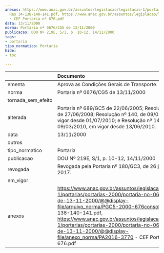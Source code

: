 ```yaml
---
anexos: https://www.anac.gov.br/assuntos/legislacao/legislacao-1/portarias/portarias-2000/portaria-no-0676-cg5-de-13-11-2000/@@display-file/arquivo_norma/PGC5-2000-676consolid
  Res 34-138-140-141.pdf, https://www.anac.gov.br/assuntos/legislacao/legislacao-1/portarias/portarias-2000/portaria-no-0676-cg5-de-13-11-2000/@@display-file/anexo_norma/PA2016-3770
  - CEF Portaria nº 676.pdf
data: 13/11/2000
norma: Portaria nº 0676/CG5 de 13/11/2000
publicacao: DOU Nº 219E, S/1, p. 10-12, 14/11/2000
tags:
- portaria
tipo_normatico: Portaria
hide: 
- toc 
 
---
```


|                    | Documento                                                                                                                                                                                                                                                                                                                                                                             |
|:-------------------|:--------------------------------------------------------------------------------------------------------------------------------------------------------------------------------------------------------------------------------------------------------------------------------------------------------------------------------------------------------------------------------------|
| ementa             | Aprova as Condições Gerais de Transporte.                                                                                                                                                                                                                                                                                                                                             |
| norma              | Portaria nº 0676/CG5 de 13/11/2000                                                                                                                                                                                                                                                                                                                                                    |
| tornada_sem_efeito |                                                                                                                                                                                                                                                                                                                                                                                       |
| alterada           | Portaria nº 689/GC5 de 22/06/2005; Resolução nº 34, de 27/06/2008; Resolução nº 140, de 09/03/2010, em vigor desde 01/07/2010; e Resolução nº 141, de 09/03/2010, em vigor desde 13/06/2010.                                                                                                                                                                                          |
| data               | 13/11/2000                                                                                                                                                                                                                                                                                                                                                                            |
| outros             |                                                                                                                                                                                                                                                                                                                                                                                       |
| tipo_normatico     | Portaria                                                                                                                                                                                                                                                                                                                                                                              |
| publicacao         | DOU Nº 219E, S/1, p. 10-12, 14/11/2000                                                                                                                                                                                                                                                                                                                                                |
| revogada           | Revogada pela Portaria nº 180/GC3, de 26 janeiro de 2017.                                                                                                                                                                                                                                                                                                                             |
| em_vigor           |                                                                                                                                                                                                                                                                                                                                                                                       |
| anexos             | https://www.anac.gov.br/assuntos/legislacao/legislacao-1/portarias/portarias-2000/portaria-no-0676-cg5-de-13-11-2000/@@display-file/arquivo_norma/PGC5-2000-676consolid Res 34-138-140-141.pdf, https://www.anac.gov.br/assuntos/legislacao/legislacao-1/portarias/portarias-2000/portaria-no-0676-cg5-de-13-11-2000/@@display-file/anexo_norma/PA2016-3770 - CEF Portaria nº 676.pdf |